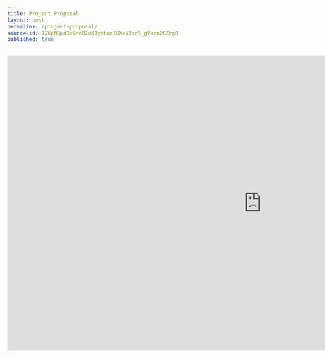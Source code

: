 ```yaml
---
title: Project Proposal
layout: post
permalink: /project-proposal/
source-id: 1Z6pNGpdBc5noB2uK1ydhorIOXcVIvc5_gVkrnZGZrgQ
published: true
---
```

<iframe src="https://docs.google.com/presentation/d/1cFOgX-YuTomANDoJ3YhYx_Cik7eKBSI3l5bEE6xhqlc/embed?start=false&loop=false&delayms=3000" frameborder="0" width="1170" height="681" allowfullscreen="true" mozallowfullscreen="true" webkitallowfullscreen="true"></iframe>

